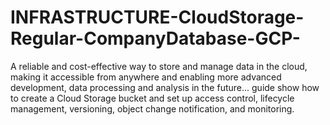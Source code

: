 # INFRASTRUCTURE-CloudStorage-Regular-CompanyDatabase-GCP-
A reliable and cost-effective way to store and manage data in the cloud, making it accessible from anywhere and enabling more advanced development, data processing and analysis in the future...
guide show how to create a Cloud Storage bucket and set up access control, lifecycle management, versioning, object change notification, and monitoring.

